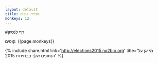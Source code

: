 ```yaml
---
layout: default
title: ספירת קופים
monkeys: 12
---
```


#דף לנסיון

קופים: {{page.monkeys}}

{% include share.html link='http://elections2015.no2bio.org' title='מי יגן על הנתונים שלך בבחירות 2015' %}
